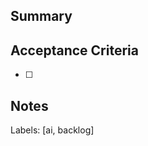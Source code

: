 <!--
Use this template when filing issues. AI agents will pick these up.
-->

## Summary

## Acceptance Criteria
- [ ]

## Notes

Labels: [ai, backlog]
